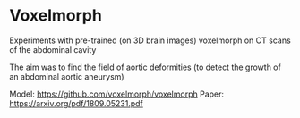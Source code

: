 # Voxelmorph

Experiments with pre-trained (on 3D brain images) voxelmorph  on CT scans of the abdominal cavity

The aim was to find the field of aortic deformities (to detect the growth of an abdominal aortic aneurysm)

Model: https://github.com/voxelmorph/voxelmorph
Paper: https://arxiv.org/pdf/1809.05231.pdf


